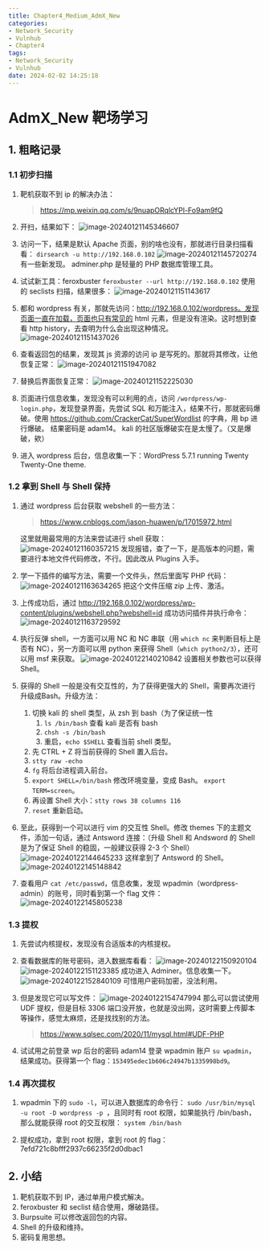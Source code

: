 ```yaml
---
title: Chapter4_Medium_AdmX_New
categories:
- Network_Security
- Vulnhub
- Chapter4
tags:
- Network_Security
- Vulnhub
date: 2024-02-02 14:25:18
---
```


# AdmX_New 靶场学习

## 1. 粗略记录

### 1.1 初步扫描

1. 靶机获取不到 ip 的解决办法：

    > https://mp.weixin.qq.com/s/9nuapORqlcYPl-Fo9am9fQ

2. 开扫，结果如下：
    ![image-20240121145346607](image-20240121145346607.png)

3. 访问一下，结果是默认 Apache 页面，别的啥也没有，那就进行目录扫描看看：
    `dirsearch -u http://192.168.0.102`
    ![image-20240121145720274](image-20240121145720274.png)
    有一些新发现。
    adminer.php 是轻量的 PHP 数据库管理工具。

4. 试试新工具：feroxbuster
    `feroxbuster --url http://192.168.0.102`
    使用的 seclists 扫描，结果很多：
    ![image-20240121151143617](image-20240121151143617.png)

5. 都和 wordpress 有关，那就先访问：http://192.168.0.102/wordpress。发现页面一直在加载，页面也只有常见的 html 元素，但是没有渲染。这时想到查看 http history，去查明为什么会出现这种情况。
    ![image-20240121151437026](image-20240121151437026.png)

6. 查看返回包的结果，发现其  js 资源的访问 ip 是写死的。那就将其修改，让他恢复正常：
    ![image-20240121151947082](image-20240121151947082.png)

7. 替换后界面恢复正常：
    ![image-20240121152225030](image-20240121152225030.png)

8. 页面进行信息收集，发现没有可以利用的点，访问 `/wordpress/wp-login.php`，发现登录界面，先尝试 SQL 和万能注入，结果不行，那就密码爆破。使用 https://github.com/CrackerCat/SuperWordlist 的字典，用 bp 进行爆破。
    结果密码是 adam14。
    kali 的社区版爆破实在是太慢了。（又是爆破，欸）

9. 进入 wordpress 后台，信息收集一下：WordPress 5.7.1 running Twenty Twenty-One theme.

### 1.2 拿到 Shell 与 Shell 保持

1. 通过 wordpress 后台获取 webshell 的一些方法：

    > https://www.cnblogs.com/jason-huawen/p/17015972.html

    这里就用最常用的方法来尝试进行 shell 获取：
    ![image-20240121160357215](image-20240121160357215.png)
    发现报错，查了一下，是高版本的问题，需要进行本地文件代码修改，不行。因此改从 Plugins 入手。

2. 学一下插件的编写方法，需要一个文件头，然后里面写 PHP 代码：
     ![image-20240121163634265](image-20240121163634265.png)
     把这个文件压缩 zip 上传、激活。

3. 上传成功后，通过 http://192.168.0.102/wordpress/wp-content/plugins/webshell.php?webshell=id 成功访问插件并执行命令：
     ![image-20240121163729592](image-20240121163729592.png)

4. 执行反弹 shell，一方面可以用 NC 和 NC 串联（用 `which nc` 来判断目标上是否有 NC），另一方面可以用 python 来获得 Shell（`which python2/3`），还可以用 msf 来获取。
     ![image-20240122140210842](image-20240122140210842.png)
     设置相关参数也可以获得 Shell。

5. 获得的 Shell 一般是没有交互性的，为了获得更强大的 Shell，需要再次进行升级成Bash。升级方法：

     1. 切换 kali 的 shell 类型，从 zsh 到 bash（为了保证统一性
         1. `ls /bin/bash` 查看 kali 是否有 bash
         2. `chsh -s /bin/bash`
         3. 重启，`echo $SHELL` 查看当前 shell 类型。
     2. 先 CTRL + Z 将当前获得的 Shell 置入后台。
     3. `stty raw -echo`
     4. `fg` 将后台进程调入前台。
     5. `export SHELL=/bin/bash` 修改环境变量，变成 Bash。
         `export TERM=screen`。
     6. 再设置 Shell 大小：`stty rows 38 columns 116`
     7. `reset` 重新启动。

6. 至此，获得到一个可以进行 vim 的交互性 Shell。修改 themes 下的主题文件，添加一句话，通过 Antsword 连接：（升级 Shell 和 Andsword 的 Shell 是为了保证 Shell 的稳固，一般建议获得 2-3 个 Shell）
     ![image-20240122144645233](image-20240122144645233.png)
     这样拿到了 Antsword 的 Shell。
     ![image-20240122145148842](image-20240122145148842.png)

7. 查看用户 `cat /etc/passwd`，信息收集，发现 wpadmin（wordpress-admin）的账号，同时看到第一个 flag 文件：
     ![image-20240122145805238](image-20240122145805238.png)

### 1.3 提权

1. 先尝试内核提权，发现没有合适版本的内核提权。

2. 查看数据库的账号密码，进入数据库看看：
     ![image-20240122150920104](image-20240122150920104.png)
    ![image-20240122151123385](image-20240122151123385.png)
     成功进入 Adminer。信息收集一下。
    ![image-20240122152840109](image-20240122152840109.png)
     可惜用户密码加密，没法利用。

3. 但是发现它可以写文件：
     ![image-20240122154747994](image-20240122154747994.png)
    那么可以尝试使用 UDF 提权，但是目标 3306 端口没开放，也就是没出网，这时需要上传脚本等操作，感觉太麻烦，还是找找别的方法。

    > https://www.sqlsec.com/2020/11/mysql.html#UDF-PHP

4. 试试用之前登录 wp 后台的密码 adam14 登录 wpadmin 账户 `su wpadmin`，结果成功。获得第一个 flag：`153495edec1b606c24947b1335998bd9`。

### 1.4 再次提权

1. wpadmin 下的 `sudo -l`，可以进入数据库的命令行：
     `sudo /usr/bin/mysql -u root -D wordpress -p `，且同时有 root 权限，如果能执行 /bin/bash，那么就能获得 root 的交互权限：
     `system /bin/bash`

2. 提权成功，拿到 root 权限，拿到 root 的 flag：
    7efd721c8bfff2937c66235f2d0dbac1

## 2. 小结

1. 靶机获取不到 IP，通过单用户模式解决。
2. feroxbuster 和 seclist 结合使用，爆破路径。
3. Burpsuite 可以修改返回包的内容。
4. Shell 的升级和维持。
5. 密码复用思想。
